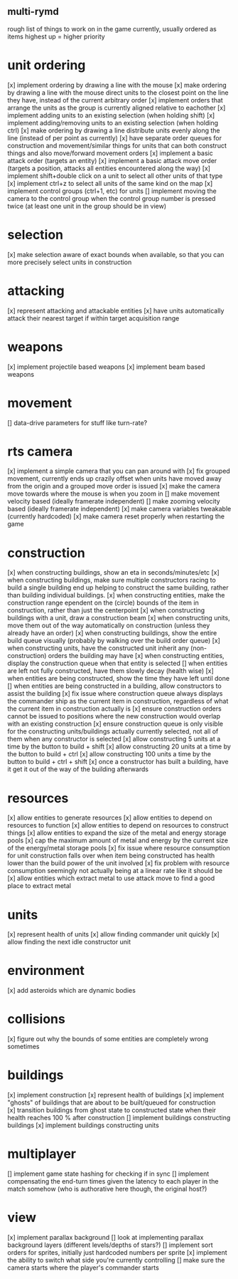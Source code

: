 multi-rymd
--------------
rough list of things to work on in the game currently, usually ordered as items highest up = higher priority

# unit ordering
[x] implement ordering by drawing a line with the mouse
[x] make ordering by drawing a line with the mouse direct units to the closest point on the line they have, instead of the current arbitrary order
[x] implement orders that arrange the units as the group is currently aligned relative to eachother
[x] implement adding units to an existing selection (when holding shift)
[x] implement adding/removing units to an existing selection (when holding ctrl)
[x] make ordering by drawing a line distribute units evenly along the line (instead of per point as currently)
[x] have separate order queues for construction and movement/similar things for units that can both construct things and also move/forward movement orders
[x] implement a basic attack order (targets an entity)
[x] implement a basic attack move order (targets a position, attacks all entities encountered along the way)
[x] implement shift+double click on a unit to select all other units of that type
[x] implement ctrl+z to select all units of the same kind on the map
[x] implement control groups (ctrl+1, etc) for units
[] implement moving the camera to the control group when the control group number is pressed twice (at least one unit in the group should be in view)

# selection
[x] make selection aware of exact bounds when available, so that you can more precisely select units in construction

# attacking
[x] represent attacking and attackable entities
[x] have units automatically attack their nearest target if within target acquisition range

# weapons
[x] implement projectile based weapons
[x] implement beam based weapons

# movement
[] data-drive parameters for stuff like turn-rate?

# rts camera
[x] implement a simple camera that you can pan around with
[x] fix grouped movement, currently ends up crazily offset when units have moved away from the origin and a grouped move order is issued
[x] make the camera move towards where the mouse is when you zoom in
[] make movement velocity based (ideally framerate independent)
[] make zooming velocity based (ideally framerate independent)
[x] make camera variables tweakable (currently hardcoded)
[x] make camera reset properly when restarting the game

# construction
[x] when constructing buildings, show an eta in seconds/minutes/etc
[x] when constructing buildings, make sure multiple constructors racing to build a single building end up helping to construct the same building, rather than building individual buildings.
[x] when constructing entities, make the construction range ependent on the (circle) bounds of the item in construction, rather than just the centerpoint
[x] when constructing buildings with a unit, draw a construction beam
[x] when constructing units, move them out of the way automatically on construction (unless they already have an order)
[x] when constructing buildings, show the entire build queue visually (probably by walking over the build order queue)
[x] when constructing units, have the constructed unit inherit any (non-construction) orders the building may have
[x] when constructing entities, display the construction queue when that entity is selected
[] when entities are left not fully constructed, have them slowly decay (health wise)
[x] when entities are being constructed, show the time they have left until done
[] when entities are being constructed in a building, allow constructors to assist the building
[x] fix issue where construction queue always displays the commander ship as the current item in construction, regardless of what the current item in construction actually is
[x] ensure construction orders cannot be issued to positions where the new construction would overlap with an existing construction
[x] ensure construction queue is only visible for the constructing units/buildings actually currently selected, not all of them when any constructor is selected
[x] allow constructing 5 units at a time by the button to build + shift
[x] allow constructing 20 units at a time by the button to build + ctrl
[x] allow constructing 100 units a time by the button to build + ctrl + shift
[x] once a constructor has built a building, have it get it out of the way of the building afterwards

# resources
[x] allow entities to generate resources
[x] allow entities to depend on resources to function
[x] allow entities to depend on resources to construct things
[x] allow entities to expand the size of the metal and energy storage pools
[x] cap the maximum amount of metal and energy by the current size of the energy/metal storage pools
[x] fix issue where resource consumption for unit construction falls over when item being constructed has health lower than the build power of the unit involved
[x] fix problem with resource consumption seemingly not actually being at a linear rate like it should be
[x] allow entities which extract metal to use attack move to find a good place to extract metal

# units
[x] represent health of units
[x] allow finding commander unit quickly
[x] allow finding the next idle constructor unit

# environment
[x] add asteroids which are dynamic bodies

# collisions
[x] figure out why the bounds of some entities are completely wrong sometimes

# buildings
[x] implement construction
[x] represent health of buildings
[x] implement "ghosts" of buildings that are about to be built/queued for construction  
[x] transition buildings from ghost state to constructed state when their health reaches 100 % after construction
[] implement buildings constructing buildings
[x] implement buildings constructing units

# multiplayer
[] implement game state hashing for checking if in sync
[] implement compensating the end-turn times given the latency to each player in the match somehow (who is authorative here though, the original host?)

# view
[x] implement parallax background
[] look at implementing parallax background layers (different levels/depths of stars?)
[] implement sort orders for sprites, initially just hardcoded numbers per sprite
[x] implement the ability to switch what side you're currently controlling
[] make sure the camera starts where the player's commander starts